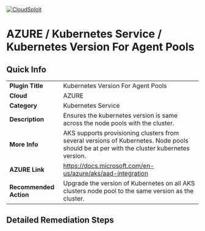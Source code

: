 [![CloudSploit](https://cloudsploit.com/img/logo-new-big-text-100.png "CloudSploit")](https://cloudsploit.com)

# AZURE / Kubernetes Service / Kubernetes Version For Agent Pools

## Quick Info

| | |
|-|-|
| **Plugin Title** | Kubernetes Version For Agent Pools |
| **Cloud** | AZURE |
| **Category** | Kubernetes Service |
| **Description** | Ensures the kubernetes version is same across the node pools with the cluster. |
| **More Info** | AKS supports provisioning clusters from several versions of Kubernetes. Node pools should be at per with the cluster kubernetes version. |
| **AZURE Link** | https://docs.microsoft.com/en-us/azure/aks/aad-integration |
| **Recommended Action** | Upgrade the version of Kubernetes on all AKS clusters node pool to the same version as the cluster. |

## Detailed Remediation Steps

